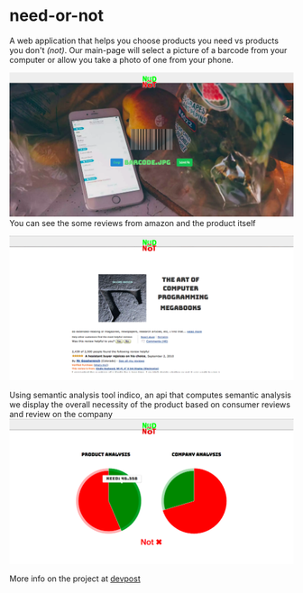 # need-or-not
A web application that helps you choose products you need vs products you don't *(not)*. Our main-page will select a picture of a barcode from your computer or allow you take a photo of one from your phone.

![](pre-load.png)
You can see the some reviews from amazon and the product itself

![](review.png)

Using semantic analysis tool indico, an api that computes semantic analysis we display the overall necessity of the product based on consumer reviews and review on the company
![](neednot.png)

More info on the project at [devpost](https://devpost.com/software/needornot-i4a29x)  
